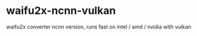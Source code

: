 # waifu2x-ncnn-vulkan
waifu2x converter ncnn version, runs fast on intel / amd / nvidia with vulkan
